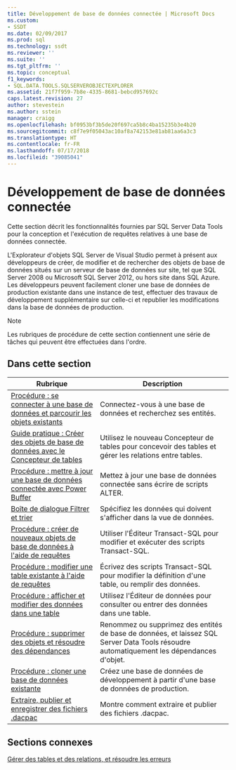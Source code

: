 ```yaml
---
title: Développement de base de données connectée | Microsoft Docs
ms.custom:
- SSDT
ms.date: 02/09/2017
ms.prod: sql
ms.technology: ssdt
ms.reviewer: ''
ms.suite: ''
ms.tgt_pltfrm: ''
ms.topic: conceptual
f1_keywords:
- SQL.DATA.TOOLS.SQLSERVEROBJECTEXPLORER
ms.assetid: 21f7f959-7b8e-4335-8681-bebcd957692c
caps.latest.revision: 27
author: stevestein
ms.author: sstein
manager: craigg
ms.openlocfilehash: bf0953bf3b5de20f697ca5b8c4ba15235b3e4b20
ms.sourcegitcommit: c8f7e9f05043ac10af8a742153e81ab81aa6a3c3
ms.translationtype: HT
ms.contentlocale: fr-FR
ms.lasthandoff: 07/17/2018
ms.locfileid: "39085041"
---
```

# <a name="connected-database-development"></a>Développement de base de données connectée
Cette section décrit les fonctionnalités fournies par SQL Server Data Tools pour la conception et l'exécution de requêtes relatives à une base de données connectée.  
  
L'Explorateur d'objets SQL Server de Visual Studio permet à présent aux développeurs de créer, de modifier et de rechercher des objets de base de données situés sur un serveur de base de données sur site, tel que SQL Server 2008 ou Microsoft SQL Server 2012, ou hors site dans SQL Azure. Les développeurs peuvent facilement cloner une base de données de production existante dans une instance de test, effectuer des travaux de développement supplémentaire sur celle-ci et republier les modifications dans la base de données de production.  
  
> [!NOTE]  
> Les rubriques de procédure de cette section contiennent une série de tâches qui peuvent être effectuées dans l'ordre.  
  
## <a name="in-this-section"></a>Dans cette section  
  
|Rubrique|Description|  
|---------|---------------|  
|[Procédure : se connecter à une base de données et parcourir les objets existants](../ssdt/how-to-connect-to-a-database-and-browse-existing-objects.md)|Connectez-vous à une base de données et recherchez ses entités.|  
|[Guide pratique : Créer des objets de base de données avec le Concepteur de tables](../ssdt/how-to-create-database-objects-using-table-designer.md)|Utilisez le nouveau Concepteur de tables pour concevoir des tables et gérer les relations entre tables.|  
|[Procédure : mettre à jour une base de données connectée avec Power Buffer](../ssdt/how-to-update-a-connected-database-with-power-buffer.md)|Mettez à jour une base de données connectée sans écrire de scripts ALTER.|  
|[Boîte de dialogue Filtrer et trier](../ssdt/filter-and-sort-dialog-box.md)|Spécifiez les données qui doivent s'afficher dans la vue de données.|  
|[Procédure : créer de nouveaux objets de base de données à l'aide de requêtes](../ssdt/how-to-create-new-database-objects-using-queries.md)|Utiliser l'Éditeur Transact\-SQL pour modifier et exécuter des scripts Transact\-SQL.|  
|[Procédure : modifier une table existante à l'aide de requêtes](../ssdt/how-to-edit-an-existing-table-using-queries.md)|Écrivez des scripts Transact\-SQL pour modifier la définition d'une table, ou remplir des données.|  
|[Procédure : afficher et modifier des données dans une table](../ssdt/how-to-view-and-edit-data-in-a-table.md)|Utilisez l'Éditeur de données pour consulter ou entrer des données dans une table.|  
|[Procédure : supprimer des objets et résoudre des dépendances](../ssdt/how-to-delete-objects-and-resolve-dependencies.md)|Renommez ou supprimez des entités de base de données, et laissez SQL Server Data Tools résoudre automatiquement les dépendances d'objet.|  
|[Procédure : cloner une base de données existante](../ssdt/how-to-clone-an-existing-database.md)|Créez une base de données de développement à partir d'une base de données de production.|  
|[Extraire, publier et enregistrer des fichiers .dacpac](../ssdt/extract-publish-and-register-dacpac-files.md)|Montre comment extraire et publier des fichiers .dacpac.|  
  
## <a name="related-sections"></a>Sections connexes  
[Gérer des tables et des relations, et résoudre les erreurs](../ssdt/manage-tables-relationships-and-fix-errors.md)  
  
